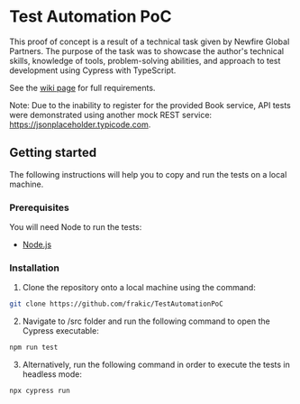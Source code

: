 # Test Automation PoC

This proof of concept is a result of a technical task given by Newfire Global Partners. The purpose of the task was to showcase the author's technical skills, knowledge of tools, problem-solving abilities, and approach to test development using Cypress with TypeScript.

See the [wiki page](https://github.com/frakic/TestAutomationPoC/wiki/Requirements) for full requirements.

Note: Due to the inability to register for the provided Book service, API tests were demonstrated using another mock REST service: https://jsonplaceholder.typicode.com.

## Getting started

The following instructions will help you to copy and run the tests on a local machine.

### Prerequisites

You will need Node to run the tests:

- [Node.js](https://nodejs.org/en/download)

### Installation

1.  Clone the repository onto a local machine using the command:

```bash
git clone https://github.com/frakic/TestAutomationPoC
```

2.  Navigate to /src folder and run the following command to open the Cypress executable:

```bash
npm run test
```

3.  Alternatively, run the following command in order to execute the tests in headless mode:

```bash
npx cypress run
```

